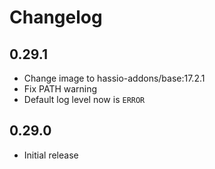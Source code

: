 # Changelog

## 0.29.1

- Change image to hassio-addons/base:17.2.1
- Fix PATH warning
- Default log level now is `ERROR`

## 0.29.0

- Initial release
